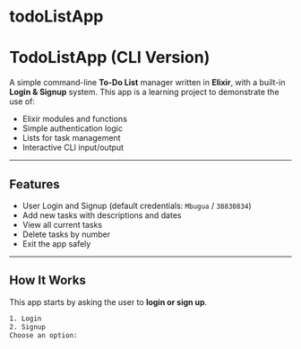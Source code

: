 # todoListApp
# TodoListApp (CLI Version)

A simple command-line **To-Do List** manager written in **Elixir**, with a built-in **Login & Signup** system. This app is a learning project to demonstrate the use of:
- Elixir modules and functions
- Simple authentication logic
- Lists for task management
- Interactive CLI input/output

---

## Features

-  User Login and Signup (default credentials: `Mbugua` / `38830834`)
-  Add new tasks with descriptions and dates
-  View all current tasks
-  Delete tasks by number
- Exit the app safely

---

##  How It Works

This app starts by asking the user to **login or sign up**.

```bash
1. Login
2. Signup
Choose an option:
